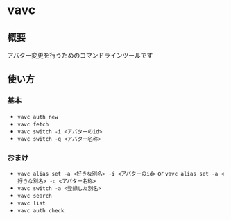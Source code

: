 # vavc
## 概要
アバター変更を行うためのコマンドラインツールです
## 使い方
### 基本
- `vavc auth new`
- `vavc fetch`
- `vavc switch -i <アバターのid>`
- `vavc switch -q <アバター名称>`
### おまけ
- `vavc alias set -a <好きな別名> -i <アバターのid>` or `vavc alias set -a <好きな別名> -q <アバター名称>`
- `vavc switch -a <登録した別名>`
- `vavc search`
- `vavc list`
- `vavc auth check`